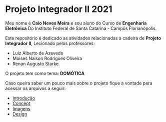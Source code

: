 # Projeto Integrador II 2021

Meu nome é **Caio Neves Meira** e sou aluno do Curso de **Engenharia Eletrônica** Do Instituto Federal de Santa Catarina - Campûs Florianópolis.

Este repositório é dedicado as atividades relacionadas a cadeira de **Projeto Integrador II**, Lecionado pelos professores:
 - Luiz Alberto de Azevedo
 - Moises Naison Rodrigues Oliveira
 - Renan Augusto Starke

O projeto tem como tema: **DOMÓTICA**

Caso queira saber um pouco mais sobre o projeto fique a vontade para acessar os arquivos a seguir:

- [Introdução]()
- [Concept](https://github.com/CaioMeira/Projeto_Integrador_II_2021/blob/main/Concept.md)
- [Imagens](https://github.com/CaioMeira/Projeto_Integrador_II_2021/tree/main/Imagens)
- [Design](https://github.com/CaioMeira/Projeto_Integrador_II_2021/blob/main/design.md)
